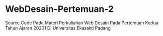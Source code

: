 # WebDesain-Pertemuan-2
Source Code Pada Materi Perkuliahan Web Desain Pada Pertemuan Kedua Tahun Ajaran 20201
Di Universitas Ekasakti Padang
